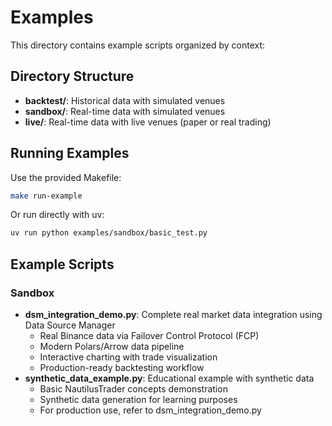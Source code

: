 # Examples

This directory contains example scripts organized by context:

## Directory Structure

- **backtest/**: Historical data with simulated venues
- **sandbox/**: Real-time data with simulated venues  
- **live/**: Real-time data with live venues (paper or real trading)

## Running Examples

Use the provided Makefile:
```bash
make run-example
```

Or run directly with uv:
```bash
uv run python examples/sandbox/basic_test.py
```

## Example Scripts

### Sandbox
- **dsm_integration_demo.py**: Complete real market data integration using Data Source Manager
  - Real Binance data via Failover Control Protocol (FCP)
  - Modern Polars/Arrow data pipeline
  - Interactive charting with trade visualization
  - Production-ready backtesting workflow
- **synthetic_data_example.py**: Educational example with synthetic data
  - Basic NautilusTrader concepts demonstration
  - Synthetic data generation for learning purposes
  - For production use, refer to dsm_integration_demo.py